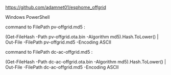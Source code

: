 https://github.com/adamnet01/esphome_offgrid

Windows PowerShell

command to FilePath pv-offgrid.md5 :

(Get-FileHash -Path pv-offgrid.ota.bin -Algorithm md5).Hash.ToLower() | Out-File -FilePath pv-offgrid.md5 -Encoding ASCII

command to FilePath dc-ac-offgrid.md5 :

(Get-FileHash -Path dc-ac-offgrid.ota.bin -Algorithm md5).Hash.ToLower() | Out-File -FilePath dc-ac-offgrid.md5 -Encoding ASCII
